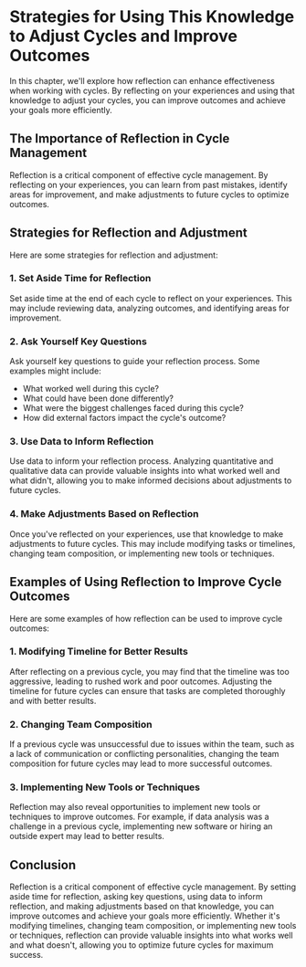Strategies for Using This Knowledge to Adjust Cycles and Improve Outcomes
================================================================================================================================

In this chapter, we'll explore how reflection can enhance effectiveness when working with cycles. By reflecting on your experiences and using that knowledge to adjust your cycles, you can improve outcomes and achieve your goals more efficiently.

The Importance of Reflection in Cycle Management
------------------------------------------------

Reflection is a critical component of effective cycle management. By reflecting on your experiences, you can learn from past mistakes, identify areas for improvement, and make adjustments to future cycles to optimize outcomes.

Strategies for Reflection and Adjustment
----------------------------------------

Here are some strategies for reflection and adjustment:

### 1. Set Aside Time for Reflection

Set aside time at the end of each cycle to reflect on your experiences. This may include reviewing data, analyzing outcomes, and identifying areas for improvement.

### 2. Ask Yourself Key Questions

Ask yourself key questions to guide your reflection process. Some examples might include:

* What worked well during this cycle?
* What could have been done differently?
* What were the biggest challenges faced during this cycle?
* How did external factors impact the cycle's outcome?

### 3. Use Data to Inform Reflection

Use data to inform your reflection process. Analyzing quantitative and qualitative data can provide valuable insights into what worked well and what didn't, allowing you to make informed decisions about adjustments to future cycles.

### 4. Make Adjustments Based on Reflection

Once you've reflected on your experiences, use that knowledge to make adjustments to future cycles. This may include modifying tasks or timelines, changing team composition, or implementing new tools or techniques.

Examples of Using Reflection to Improve Cycle Outcomes
------------------------------------------------------

Here are some examples of how reflection can be used to improve cycle outcomes:

### 1. Modifying Timeline for Better Results

After reflecting on a previous cycle, you may find that the timeline was too aggressive, leading to rushed work and poor outcomes. Adjusting the timeline for future cycles can ensure that tasks are completed thoroughly and with better results.

### 2. Changing Team Composition

If a previous cycle was unsuccessful due to issues within the team, such as a lack of communication or conflicting personalities, changing the team composition for future cycles may lead to more successful outcomes.

### 3. Implementing New Tools or Techniques

Reflection may also reveal opportunities to implement new tools or techniques to improve outcomes. For example, if data analysis was a challenge in a previous cycle, implementing new software or hiring an outside expert may lead to better results.

Conclusion
----------

Reflection is a critical component of effective cycle management. By setting aside time for reflection, asking key questions, using data to inform reflection, and making adjustments based on that knowledge, you can improve outcomes and achieve your goals more efficiently. Whether it's modifying timelines, changing team composition, or implementing new tools or techniques, reflection can provide valuable insights into what works well and what doesn't, allowing you to optimize future cycles for maximum success.

